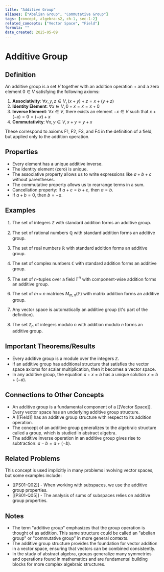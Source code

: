 ```yaml
---
title: "Additive Group"
aliases: ["Abelian Group", "Commutative Group"]
tags: [concept, algebra-s2, ch-1, sec-1-2]
related_concepts: ["Vector Space", "Field"]
formula: ""
date_created: 2025-05-09
---
```


# Additive Group

## Definition
An additive group is a set $V$ together with an addition operation $+$ and a zero element $0 \in V$ satisfying the following axioms:

1. **Associativity**: $\forall x, y, z \in V, (x + y) + z = x + (y + z)$
2. **Identity Element**: $\forall x \in V, 0 + x = x = x + 0$
3. **Inverse Element**: $\forall x \in V$, there exists an element $-x \in V$ such that $x + (-x) = 0 = (-x) + x$
4. **Commutativity**: $\forall x, y \in V, x + y = y + x$

These correspond to axioms F1, F2, F3, and F4 in the definition of a field, but applied only to the addition operation.

## Properties
- Every element has a unique additive inverse.
- The identity element (zero) is unique.
- The associative property allows us to write expressions like $a + b + c$ without parentheses.
- The commutative property allows us to rearrange terms in a sum.
- Cancellation property: If $a + c = b + c$, then $a = b$.
- If $a + b = 0$, then $b = -a$.

## Examples
1. The set of integers $\mathbb{Z}$ with standard addition forms an additive group.

2. The set of rational numbers $\mathbb{Q}$ with standard addition forms an additive group.

3. The set of real numbers $\mathbb{R}$ with standard addition forms an additive group.

4. The set of complex numbers $\mathbb{C}$ with standard addition forms an additive group.

5. The set of $n$-tuples over a field $\mathbb{F}^n$ with component-wise addition forms an additive group.

6. The set of $m \times n$ matrices $M_{m,n}(\mathbb{F})$ with matrix addition forms an additive group.

7. Any vector space is automatically an additive group (it's part of the definition).

8. The set $\mathbb{Z}_n$ of integers modulo $n$ with addition modulo $n$ forms an additive group.

## Important Theorems/Results
- Every additive group is a module over the integers $\mathbb{Z}$.
- If an additive group has additional structure that satisfies the vector space axioms for scalar multiplication, then it becomes a vector space.
- In any additive group, the equation $a + x = b$ has a unique solution $x = b + (-a)$.

## Connections to Other Concepts
- An additive group is a fundamental component of a [[Vector Space]]. Every vector space has an underlying additive group structure.
- A [[Field]] has an additive group structure with respect to its addition operation.
- The concept of an additive group generalizes to the algebraic structure called a group, which is studied in abstract algebra.
- The additive inverse operation in an additive group gives rise to subtraction: $a - b = a + (-b)$.

## Related Problems
This concept is used implicitly in many problems involving vector spaces, but some examples include:
- [[PS01-Q02]] - When working with subspaces, we use the additive group properties.
- [[PS01-Q05]] - The analysis of sums of subspaces relies on additive group properties.

## Notes
- The term "additive group" emphasizes that the group operation is thought of as addition. This same structure could be called an "abelian group" or "commutative group" in more general contexts.
- The additive group structure provides the foundation for vector addition in a vector space, ensuring that vectors can be combined consistently.
- In the study of abstract algebra, groups generalize many symmetries and operations found in mathematics and are fundamental building blocks for more complex algebraic structures.
